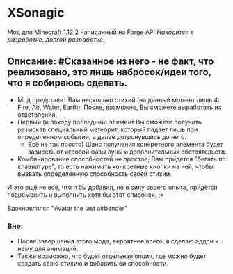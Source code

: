# XSonagic
Мод для Minecraft 1.12.2 написанный на Forge API
*Находится в разработке, долгой разработке.*

## Описание:   #Сказанное из него - не факт, что реализовано, это лишь набросок/идеи того, что я собираюсь сделать.
- Мод представит Вам несколько стихий (на данный момент лишь 4: Fire, Air, Water, Earth). После, возможно, Вы сможете выработать их ответвления.
- Первый (и походу последний) элемент Вы сможете получить разыскав специальный метеорит, который падает лишь при определенном событии, а далее дотронувшись до него.
   - Всё не так просто) Шанс получения конкретного элемента будет зависеть от игровой фазы луны и дополнительных обстоятельств.
- Комбинирование способностей не простое, Вам придется "бегать по клавиатуре", то есть нажимать конкретные кнопки на ней, чтобы вызвать определенную способность своей стихии.

И это ещё не всё, что я бы добавил, но в силу своего опыта, придётся повременить и выполнить хотя бы этот списочек. ;>

Вдохновлялся "Avatar the last airbender"

### Вне:
- После завершения этого мода, вероятнее всего, я сделаю аддон к нему для анимаций.
- Также возможно, что будет отдельная опция, где можно будет создать свою стихию и добавить ей способности.

